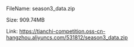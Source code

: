 FileName: season3_data.zip

Size: 909.74MB

Link: https://tianchi-competition.oss-cn-hangzhou.aliyuncs.com/531812/season3_data.zip

